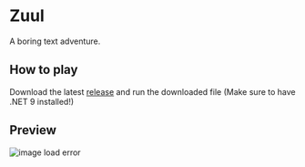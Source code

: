 # Zuul

A boring text adventure.

## How to play

Download the latest [release](https://github.com/msh31/zuul/releases/) and run the downloaded file
(Make sure to have .NET 9 installed!)

## Preview
![image load error](https://github.com/user-attachments/assets/cce19c99-21de-44f2-b69e-120f23c86e3b)
